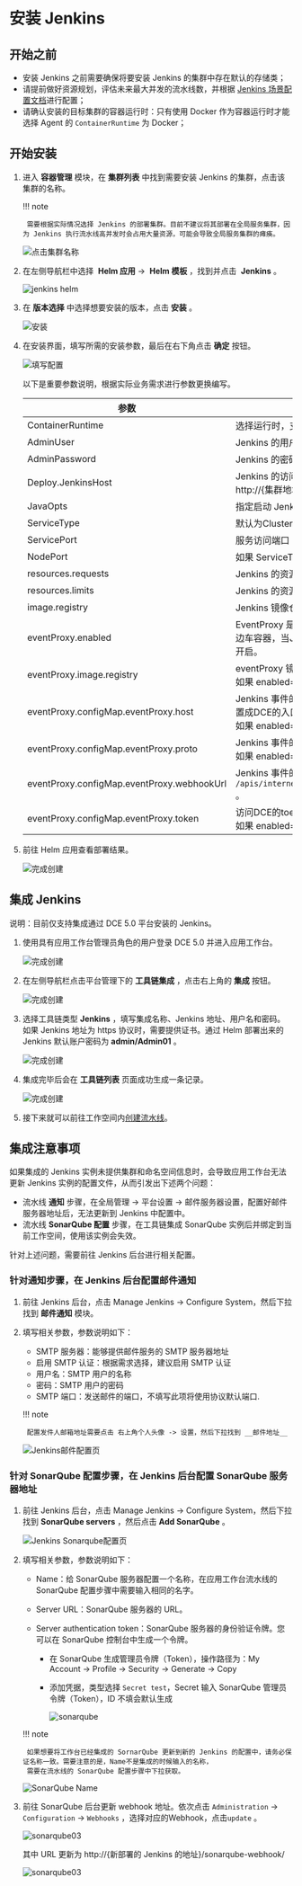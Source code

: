 # 安装 Jenkins

## 开始之前

- 安装 Jenkins 之前需要确保将要安装 Jenkins 的集群中存在默认的存储类；
- 请提前做好资源规划，评估未来最大并发的流水线数，并根据 [Jenkins 场景配置文档](../../quickstart/scenarios-config.md)进行配置；
- 请确认安装的目标集群的容器运行时：只有使用 Docker 作为容器运行时才能选择 Agent 的 `ContainerRuntime` 为 Docker；

## 开始安装

1. 进入 __容器管理__ 模块，在 __集群列表__ 中找到需要安装 Jenkins 的集群，点击该集群的名称。

    !!! note

        需要根据实际情况选择 Jenkins 的部署集群。目前不建议将其部署在全局服务集群，因为 Jenkins 执行流水线高并发时会占用大量资源，可能会导致全局服务集群的瘫痪。

    ![点击集群名称](https://docs.daocloud.io/daocloud-docs-images/docs/zh/docs/amamba/images/install-jenkins11.png)

2. 在左侧导航栏中选择  __Helm 应用__ ->  __Helm 模板__ ，找到并点击  __Jenkins__ 。

    ![jenkins helm](https://docs.daocloud.io/daocloud-docs-images/docs/amamba/images/install-jenkins12.png)

3. 在 __版本选择__ 中选择想要安装的版本，点击 __安装__ 。

    ![安装](https://docs.daocloud.io/daocloud-docs-images/docs/amamba/images/install-jenkins13.png)

4. 在安装界面，填写所需的安装参数，最后在右下角点击 __确定__ 按钮。

    ![填写配置](https://docs.daocloud.io/daocloud-docs-images/docs/amamba/images/install-jenkins14.png)

    以下是重要参数说明，根据实际业务需求进行参数更换编写。

    | 参数                                 | 描述                                                         |
    | ------------------------------------ | ------------------------------------------------------------ |
    | ContainerRuntime                     | 选择运行时，支持 podman、docker。需要根据集群的容器运行时决定。               |
    | AdminUser                            | Jenkins 的用户名                                             |
    | AdminPassword                        | Jenkins 的密码                                               |
    | Deploy.JenkinsHost                   | Jenkins 的访问链接。如果选择Node Port 方式，访问地址规则为：http://{集群地址:端口} |
    | JavaOpts                             | 指定启动 Jenkins 的 JVM 启动参数                             |
    | ServiceType                          | 默认为ClusterIP，支持ClusterIP、NodePort、LoadBalancer       |
    | ServicePort                          | 服务访问端口                                                 |
    | NodePort                             | 如果 ServiceType=NodePort 则需要必填，范围为：30000-32767    |
    | resources.requests                   | Jenkins 的资源请求值                                         |
    | resources.limits                     | Jenkins 的资源限制值                                         |
    | image.registry                       | Jenkins 镜像仓库地址                                                 |
    | eventProxy.enabled                   | EventProxy 是一个旨在为 Jenkins 到 Amamba APIServer提供可靠连接的边车容器，当Jenkins部署的集群和Global集群不在同一个区域的时候，最好开启。 |
    | eventProxy.image.registry            | eventProxy 镜像仓库的地址。<br />如果 enabled=true 必须填写                                   |
    | eventProxy.configMap.eventProxy.host  | Jenkins 事件的接收地址的Host，Jenkins如果部署在Worker集群，需要设置成DCE的入口地址。<br />如果 enabled=true 必须填写。                                   |
    | eventProxy.configMap.eventProxy.proto | Jenkins 事件的接收地址的Protocol，默认是http。<br />如果 enabled=true 必须填写                                   |
    | eventProxy.configMap.eventProxy.webhookUrl | Jenkins 事件的接收地址的路径，默认是 `/apis/internel.amamba.io/devops/pipeline/v1alpha1/webhooks/jenkins` 。  |
    | eventProxy.configMap.eventProxy.token | 访问DCE的toekn，获取方式参考[全局管理访问密钥文档](../../../ghippo/user-guide/personal-center/accesstoken.md)<br />如果 enabled=true 必须填写 |

5. 前往 Helm 应用查看部署结果。

    ![完成创建](https://docs.daocloud.io/daocloud-docs-images/docs/amamba/images/install-jenkins15.png)

## 集成 Jenkins

说明：目前仅支持集成通过 DCE 5.0 平台安装的 Jenkins。

1. 使用具有应用工作台管理员角色的用户登录 DCE 5.0 并进入应用工作台。

    ![完成创建](https://docs.daocloud.io/daocloud-docs-images/docs/amamba/images/install-jenkins16.png)

2. 在左侧导航栏点击平台管理下的 __工具链集成__ ，点击右上角的 __集成__ 按钮。

    ![完成创建](https://docs.daocloud.io/daocloud-docs-images/docs/amamba/images/install-jenkins17.png)

3. 选择工具链类型 __Jenkins__ ，填写集成名称、Jenkins 地址、用户名和密码。
   如果 Jenkins 地址为 https 协议时，需要提供证书。通过 Helm 部署出来的 Jenkins 默认账户密码为 __admin/Admin01__ 。

    ![完成创建](https://docs.daocloud.io/daocloud-docs-images/docs/amamba/images/install-jenkins18.png)

4. 集成完毕后会在 __工具链列表__ 页面成功生成一条记录。

    ![完成创建](https://docs.daocloud.io/daocloud-docs-images/docs/amamba/images/install-jenkins19.png)

5. 接下来就可以前往工作空间内[创建流水线](create/custom.md)。

## 集成注意事项

如果集成的 Jenkins 实例未提供集群和命名空间信息时，会导致应用工作台无法更新 Jenkins 实例的配置文件，从而引发出下述两个问题：

- 流水线 __通知__ 步骤，在全局管理 -> 平台设置 -> 邮件服务器设置，配置好邮件服务器地址后，无法更新到 Jenkins 中配置中。
- 流水线 __SonarQube 配置__ 步骤，在工具链集成 SonarQube 实例后并绑定到当前工作空间，使用该实例会失效。

针对上述问题，需要前往 Jenkins 后台进行相关配置。

### 针对通知步骤，在 Jenkins 后台配置邮件通知

1. 前往 Jenkins 后台，点击 Manage Jenkins -> Configure System，然后下拉找到 __邮件通知__ 模块。

2. 填写相关参数，参数说明如下：

    - SMTP 服务器：能够提供邮件服务的 SMTP 服务器地址
    - 启用 SMTP 认证：根据需求选择，建议启用 SMTP 认证
    - 用户名：SMTP 用户的名称
    - 密码：SMTP 用户的密码
    - SMTP 端口：发送邮件的端口，不填写此项将使用协议默认端口.

    !!! note

        配置发件人邮箱地址需要点击 右上角个人头像 -> 设置，然后下拉找到 __邮件地址__ 

    ![Jenkins邮件配置页](https://docs.daocloud.io/daocloud-docs-images/docs/zh/docs/amamba/images/install-jenkins06.png)

### 针对 SonarQube 配置步骤，在 Jenkins 后台配置 SonarQube 服务器地址

1. 前往 Jenkins 后台，点击 Manage Jenkins -> Configure System，然后下拉找到 __SonarQube servers__ ，然后点击 __Add SonarQube__ 。

    ![Jenkins Sonarqube配置页](https://docs.daocloud.io/daocloud-docs-images/docs/zh/docs/amamba/images/install-jenkins08.png)

2. 填写相关参数，参数说明如下：

    - Name：给 SonarQube 服务器配置一个名称，在应用工作台流水线的 SonarQube 配置步骤中需要输入相同的名字。

    - Server URL：SonarQube 服务器的 URL。

    - Server authentication token：SonarQube 服务器的身份验证令牌。您可以在 SonarQube 控制台中生成一个令牌。

        - 在 SonarQube 生成管理员令牌（Token），操作路径为：My Account -> Profile -> Security -> Generate -> Copy

        - 添加凭据，类型选择 `Secret test`，Secret 输入 SonarQube 管理员令牌（Token），ID 不填会默认生成

            ![sonarqube](../../images/sonarqube.png)

    !!! note

        如果想要将工作台已经集成的 SornarQube 更新到新的 Jenkins 的配置中，请务必保证名称一致。需要注意的是，Name不是集成的时候输入的名称，
        需要在流水线的 SonarQube 配置步骤中下拉获取。

    ![SonarQube Name](https://docs.daocloud.io/daocloud-docs-images/docs/zh/docs/amamba/images/install-jenkins07.png)

3. 前往 SonarQube 后台更新 webhook 地址。依次点击 `Administration` -> `Configuration` -> `Webhooks` ，选择对应的Webhook，点击`update` 。

    ![sonarqube03](../../images/sonarqube03.png)

    其中 URL 更新为 http://{新部署的 Jenkins 的地址}/sonarqube-webhook/

    ![sonarqube03](../../images/sonarqube04.png)
